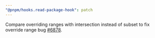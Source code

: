 ```yaml
---
"@pnpm/hooks.read-package-hook": patch
---
```


Compare overriding ranges with intersection instead of subset to fix override range bug [#6878](https://github.com/pnpm/pnpm/issues/6878).
